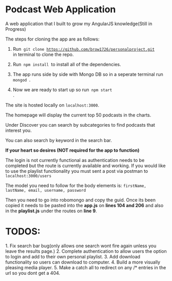 <h1> Podcast Web Application</h1>
A web application that I built to grow my AngularJS knowledge(Still in Progress)

The steps for cloning the app are as follows:

1. Run<code> git clone https://github.com/brow1726/personalproject.git </code> in terminal to clone the repo.

2. Run<code> npm install </code>to install all of the dependencies.

3. The app runs side by side with Mongo DB so in a seperate terminal run<code> mongod </code>.

4. Now we are ready to start up so run<code> npm start </code>.

The site is hosted locally on <code>localhost:3000</code>.

The homepage will display the current top 50 podcasts in the charts.

Under Discover you can search by subcategories to find podcasts that interest you.

You can also search by keyword in the search bar.

**If your heart so desires (NOT required for the app to function)**

The login is not currently functional as authentication needs to be completed but the route is currently available and working. If you would like to use the playlist functionality you must sent a post via postman to <code>localhost:3000/users</code>

The model you need to follow for the body elements is: 
<code>firstName, lastName, email, username, password</code>

Then you need to go into robomongo and copy the guid. Once its been copied it needs to be pasted into the **app.js** on **lines 104 and 206** and also in the **playlist.js** under the routes on **line 9**.


<h1>TODOS:</h1>
1. Fix search bar bug(only allows one search wont fire again unless you leave the results page.)
2. Complete authentication to allow users the option to login and add to their own personal playlist.
3. Add download functionality so users can download to computer.
4. Build a more visually pleasing media player.
5. Make a catch all to redirect on any /* entries in the url so you dont get a 404.
